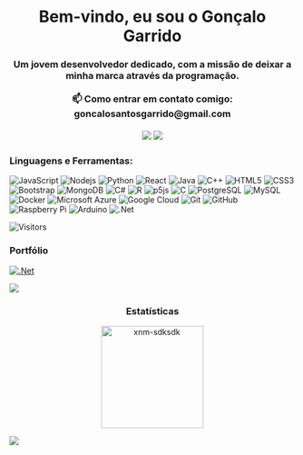 <h1 align="center">Bem-vindo, eu sou o Gonçalo Garrido</h1>
<h3 align="center">Um jovem desenvolvedor dedicado, com a missão de deixar a minha marca através da programação.<br><br>
📫 Como entrar em contato comigo: goncalosantosgarrido@gmail.com<br><br>
<div> <a href="https://github.com/GoncaloGarrido2" target="_blank"><img src="https://img.shields.io/badge/GitHub-100000?style=for-the-badge&logo=github&logoColor=white" target="_blank"></a>
<a href = "mailto:goncalosantosgarrido@gmail.com"><img src="https://img.shields.io/badge/-Gmail-%23333?style=for-the-badge&logo=gmail&logoColor=white" target="_blank"></a>
      </h3>
</div><h3 align="left">Linguagens e Ferramentas:</h3>
      
![JavaScript](https://img.shields.io/badge/-JavaScript-black?style=flat-square&logo=javascript)
![Nodejs](https://img.shields.io/badge/-Nodejs-black?style=flat-square&logo=Node.js)
![Python](https://img.shields.io/badge/-Python-black?style=flat-square&logo=Python)
![React](https://img.shields.io/badge/-React-black?style=flat-square&logo=react)
![Java](https://img.shields.io/badge/-java-E34A86?style=flat-square&logo=java)
![C++](https://img.shields.io/badge/-C++-00599C?style=flat-square&logo=c)
![HTML5](https://img.shields.io/badge/-HTML5-E34F26?style=flat-square&logo=html5&logoColor=white)
![CSS3](https://img.shields.io/badge/-CSS3-1572B6?style=flat-square&logo=css3)
![Bootstrap](https://img.shields.io/badge/-Bootstrap-563D7C?style=flat-square&logo=bootstrap)
![MongoDB](https://img.shields.io/badge/-MongoDB-black?style=flat-square&logo=mongodb)
![C#](https://img.shields.io/badge/-csharp-black?style=flat-square&logo=C#)
![R](https://img.shields.io/badge/-r-005571?style=flat-square&logo=r)
![p5js](https://img.shields.io/badge/-p5js-E10098?style=flat-square&logo=p5js)
![C](https://img.shields.io/badge/-C-311C87?style=flat-square&logo=C)
![PostgreSQL](https://img.shields.io/badge/-PostgreSQL-336791?style=flat-square&logo=postgresql)
![MySQL](https://img.shields.io/badge/-MySQL-black?style=flat-square&logo=mysql)
![Docker](https://img.shields.io/badge/-Docker-black?style=flat-square&logo=docker)
![Microsoft Azure](https://img.shields.io/badge/Microsoft%20Azure-232F7E?style=flat-square&logo=microsoft-azure)
![Google Cloud](https://img.shields.io/badge/Google%20Cloud-black?style=flat-square&logo=google-cloud)
![Git](https://img.shields.io/badge/-Git-black?style=flat-square&logo=git)
![GitHub](https://img.shields.io/badge/-GitHub-181717?style=flat-square&logo=github)
![Raspberry Pi](https://img.shields.io/badge/-Raspberry%20Pi-C51A4A?style=flat-square&logo=Raspberry-Pi)
![Arduino](https://img.shields.io/badge/-Arduino-00ccff?style=flat-square&logo=Arduino)
![.Net](https://img.shields.io/badge/.NET-5C2D91?style=flat&logo=.net&logoColor=white)

![Visitors](https://api.visitorbadge.io/api/visitors?path=https%3A%2F%2Fgithub.com%2FGoncaloGarrido2&countColor=%23263759)

### Portfólio
[![.Net](https://img.shields.io/badge/Ver%20portfolio-5C2D91?style=for-the-badge&logo=&logoColor=white)](https://goncalogarrido2.github.io/GoncaloGarrido/)



<img src="https://user-images.githubusercontent.com/73097560/115834477-dbab4500-a447-11eb-908a-139a6edaec5c.gif"><h3 align="center">Estatísticas</h3>

<div align="center">
<a href="https://github.com/xnm-sdksdk">
<a href="https://github.com/anuraghazra/github-readme-stats">
<p><img align="center" height="180em" src="https://github-readme-streak-stats.herokuapp.com/?user=GoncaloGarrido2&theme=tokyonight" alt="xnm-sdksdk" /></p>
      <!--<img height=200 align="center" src="https://github-readme-stats.vercel.app/api/top-langs/?username=GoncaloGarrido2&hide=c%23,powershell,Mathematica,Ruby,Objective-C,Objective-C%2b%2b,Cuda&title_color=61dafb&text_color=ffffff&icon_color=61dafb&bg_color=20232a&langs_count=8&layout=compact&border_color=61dafb&hide_border=true&size_weight=0.5&count_weight=0.5" />-->
</a>
</div>
<img src="https://raw.githubusercontent.com/Trilokia/Trilokia/379277808c61ef204768a61bbc5d25bc7798ccf1/bottom_header.svg" />
